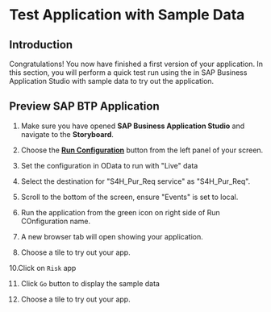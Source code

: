 # Test Application with Sample Data

## Introduction

Congratulations! You now have finished a first version of your application. In this section, you will perform a quick test run using the  in SAP Business Application Studio with sample data to try out the application.

## Preview SAP BTP Application

1. Make sure you have opened **SAP Business Application Studio** and navigate to the **Storyboard**.

2. Choose the **[Run Configuration](https://help.sap.com/docs/bas/developing-business-applications-using-productivity-tools/testing-applications?q=run%20and%20debug)** button from the left panel of your screen.


3. Set the configuration in OData to run with "Live" data

4. Select the destination for "S4H_Pur_Req service" as "S4H_Pur_Req".

6. Scroll to the bottom of the screen, ensure "Events" is set to local.

7. Run the application from the green icon on right side of Run COnfiguration name.

8. A new browser tab will open showing your application.

9. Choose a tile to try out your app.
    

    
10.Click on `Risk` app

11. Click `Go` button to display the sample data

11. Choose a tile to try out your app.
